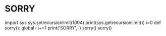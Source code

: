 # SORRY
import sys
sys.setrecursionlimit(1004)
print(sys.getrecursionlimit())
i=0
def sorry():
    global i
    i+=1
    print('SORRY', i)
    sorry()
sorry()
